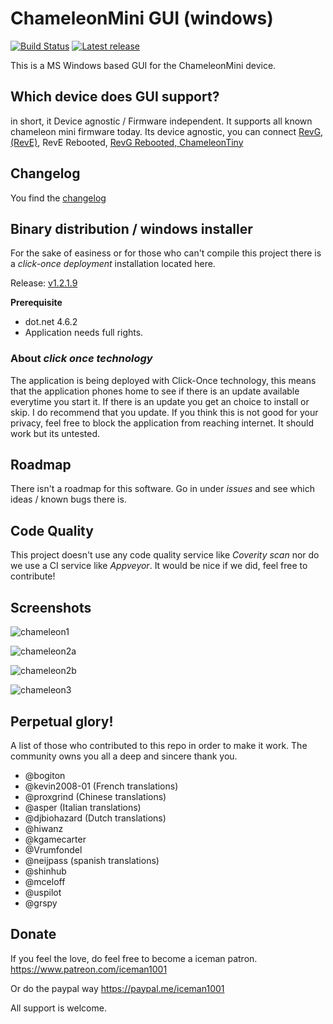 # ChameleonMini GUI (windows)
[![Build Status](https://travis-ci.org/iceman1001/ChameleonMini-rebootedGUI.svg?branch=master)](https://travis-ci.org/iceman1001/ChameleonMini-rebootedGUI)
[![Latest release](https://img.shields.io/github/release/iceman1001/ChameleonMini-rebootedGUI.svg)](https://github.com/iceman1001/ChameleonMini-rebootedGUI/releases/latest)


This is a MS Windows based GUI for the ChameleonMini device.


## Which device does GUI support?
in short, it Device agnostic / Firmware independent.
It supports all known chameleon mini firmware today. Its device agnostic, you can connect
[RevG, (RevE)](https://kasper-oswald.de/gb/chameleonmini/),
RevE Rebooted,
[RevG Rebooted, ChameleonTiny](https://www.indiegogo.com/projects/chameleonmini-rev-g-chameleontiny-by-proxgrind#/)

## Changelog
You find the [changelog](https://github.com/iceman1001/ChameleonMini-rebootedGUI/blob/master/CHANGELOG.md) 


## Binary distribution / windows installer
For the sake of easiness or for those who can't compile this project there is a _click-once deployment_ installation located here.

Release: [v1.2.1.9](http://www.icesql.se/download/ChameleonMiniGUI/publish.htm)

__Prerequisite__
* dot.net 4.6.2
* Application needs full rights.

### About _click once technology_
The application is being deployed with Click-Once technology, this means that the application phones home to see if there is an update available everytime you start it. If there is an update you get an choice to install or skip.  I do recommend that you update. If you think this is not good for your privacy,  feel free to block the application from reaching internet.  It should work but its untested.


## Roadmap
There isn't a roadmap for this software. Go in under _issues_ and see which ideas / known bugs there is.

## Code Quality
This project doesn't use any code quality service like _Coverity scan_  nor do we use a CI service like _Appveyor_.
It would be nice if we did,  feel free to contribute!

## Screenshots
![chameleon1](https://user-images.githubusercontent.com/34060135/37828799-90af7bba-2e94-11e8-98d2-d832ddfd720d.jpg)

![chameleon2a](https://user-images.githubusercontent.com/34060135/37828802-9261fd02-2e94-11e8-8e30-b4b075d51043.jpg)

![chameleon2b](https://user-images.githubusercontent.com/34060135/37828804-942a1a3e-2e94-11e8-895c-339078081a95.jpg)

![chameleon3](https://user-images.githubusercontent.com/34060135/37828807-95be31e6-2e94-11e8-8bcd-e8a35ecd1cde.jpg)


## Perpetual glory!

A list of those who contributed to this repo in order to make it work. The community owns you all a deep and sincere thank you.
- @bogiton 
- @kevin2008-01 (French translations)
- @proxgrind (Chinese translations)
- @asper (Italian translations)
- @djbiohazard (Dutch translations)
- @hiwanz
- @kgamecarter
- @Vrumfondel
- @neijpass (spanish translations)
- @shinhub
- @mceloff
- @uspilot
- @grspy


## Donate
If you feel the love,  do feel free to become a iceman patron.
https://www.patreon.com/iceman1001 

Or do the paypal way
https://paypal.me/iceman1001

All support is welcome.
